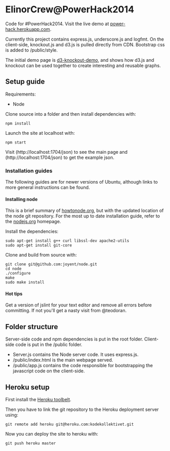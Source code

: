 ElinorCrew@PowerHack2014
========================

Code for #PowerHack2014. Visit the live demo at [power-hack.herokuapp.com](http://power-hack.herokuapp.com/).

Currently this project contains express.js, underscore.js and logfmt. On the client-side, knockout.js and d3.js is pulled directly from CDN. Bootstrap css is added to /public/style.

The initial demo page is [d3-knockout-demo](https://github.com/teodoran/d3-knockout-demo), and shows how d3.js and knockout can be used together to create interesting and reusable graphs.


Setup guide
-----------
Requirements:

* Node

Clone source into a folder and then install dependencies with: 

```
npm install
```

Launch the site at localhost with:

```
npm start
```
Visit (http://localhost:1704/json) to see the main page and (http://localhost:1704/json) to get the example json.

### Installation guides

The following guides are for newer versions of Ubuntu, although links to more general instructions can be found.

#### Installing node

This is a brief summary of [howtonode.org](http://howtonode.org/how-to-install-nodejs), but with the updated location of the node git repository. For the most up to date installation guide, refer to the [nodejs.org](http://nodejs.org/download/) homepage.

Install the dependencies:

```
sudo apt-get install g++ curl libssl-dev apache2-utils
sudo apt-get install git-core
```

Clone and build from source with:

```
git clone git@github.com:joyent/node.git
cd node
./configure
make
sudo make install
```

#### Hot tips

Get a version of jslint for your text editor and remove all errors before committing. If not you'll get a nasty visit from @teodoran. 


Folder structure
----------------

Server-side code and npm dependencies is put in the root folder. Client-side code is put in the /public folder.

* Server.js contains the Node server code. It uses express.js.
* /public/index.html is the main webpage served.
* /public/app.js contains the code responsible for bootstrapping the javascript code on the client-side.


Heroku setup
------------

First install the [Heroku toolbelt](https://devcenter.heroku.com/articles/quickstart#step-2-install-the-heroku-toolbelt).

Then you have to link the git repository to the Heroku deployment server using:

```
git remote add heroku git@heroku.com:kodekollektivet.git
```

Now you can deploy the site to heroku with:

```
git push heroku master
```
